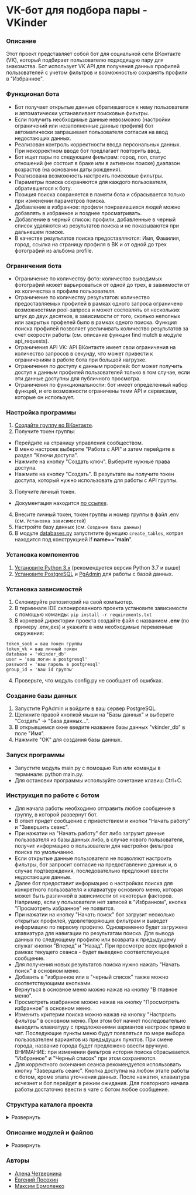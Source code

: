 ﻿# VK-бот для подбора пары - VKinder


### Описание

Этот проект представляет собой бот для социальной сети ВКонтакте (VK), который подбирает пользователю подходящую пару для знакомства. Бот использует VK API для получения данных профилей пользователей с учетом фильтров и возможностью сохранять профили в "Избранное".


### Функционал бота

- Бот получает открытые данные обратившегося к нему пользователя и автоматически устанавливает поисковые фильтры.
- Если получить необходимые данные невозможно (настройки ограничений или незаполненные данные профиля) бот автоматически запрашивает пользователя согласия на ввод недостающих данных.
- Реализован контроль корректности ввода персональных данных. При некорректном вводе бот предлагает повторить ввод.
- Бот ищет пары по следующим фильтрам: город, пол, статус отношений (не состоит в браке или в активном поиске) диапазон возрастов (на основании даты рождения).
- Реализована возможность настроить поисковые фильтры.
- Параметры поиска сохраняются для каждого пользователя, обратившегося к боту.
- Позиция поиска сохраняется в памяти бота и сбрасывается только при изменении параметров поиска.
- Добавление в избранное: профили понравившихся людей можно добавлять в избранное и позднее просматривать.
- Добавление в черный список: профили, добавленные в черный список удаляются из результатов поиска и не показываются при дальнешем поиске.
- В качестве результатов поиска предоставляются: Имя, Фамилия, город, ссылка на страницу профиля в ВК и от одной до трех фотографий из альбома profile.


### Ограничения бота

- Ограничение по количеству фото: количество выводимых фотографий может варьироваться от одной до трех, в завиимости от их количества в профиле пользователя.
- Ограничение по количеству результатов: количество предоставляемых профилей в рамках одного запроса ограничено возможностями pool-запроса и может состовлять от нескольких штук до двух десятков, в зависимости от того, сколько неполных или закрытых профелей было в рамках одного поиска. Функция поиска профилей позволяет увеличивать количество результатов за счет скорости работы (см. описание функции find mutch в модуле api_requests).
- Ограничения API VK: API ВКонтакте имеет свои ограничения на количество запросов в секунду, что может привести к ограничениям в работе бота при большой нагрузке.
- Ограничения по доступу к данным профилей: бот может получить доступ к данным профилей пользователей только в том случае, если эти данные доступны для публичного просмотра.
- Ограничения по функциональности: бот имеет определенный набор функций, и его возможности ограничены теми API и сервисами, которые он использует.


### Настройка программы

1. [Создайте группу во ВКонтакте](https://vk.com/groups_create).
2. Получите токен группы:
- Перейдите на страницу управления сообществом.
- В меню настроек выберите "Работа с API" и затем перейдите в раздел "Ключи доступа".
- Нажмите на кнопку "Создать ключ". Выберите нужные права доступа.
- Нажмите на кнопку "Создать". В результате вы получите токен доступа, который нужно использовать для работы с API группы.
3. Получите личный токен.
- Документация находится [по ссылке](https://dev.vk.com/api/access-token/implicit-flow-user).
4. Внесите личный токен, токен группы и номер группы в файл .env (см. `Установка зависимостей`)
5. Настройте базу данных (см. `Создание базы данных`)
6. В модуле [databases.py](/database/databases.py) запуститите функцию `create_tables`, котрая находится под конструкцией if __name__=="__main__".


### Установка компонентов

1. [Установите Python 3.x](https://www.python.org/downloads/) (рекомендуется версия Python 3.7 и выше)
2. [Установите PostgreSQL](https://www.postgresql.org/download/) и [PgAdmin](https://www.pgadmin.org/download/) для работы с базой данных.


### Установка зависимостей

1. Склонируйте репозиторий на свой компьютер.
2. В терминале IDE склонированного проекта установите зависимости с помощью команды:
`pip install -r requirements.txt`
3. В корневой директории проекта создайте файл с названием **.env** (по примеру .env_exs) и укажите в нем необходимые переменные окружения:
```
token_soob = ваш токен группы
token_vk = ваш личный токен
database = 'vkinder_db'
user = 'ваш логин в postgresql'
password = 'ваш пароль в postgresql'
group_id = 'ваш id группы'
```
4. Проверьте, что модуль config.py не сообщает об ошибках.


### Создание базы данных

1. Запустите PgAdmin и войдите в ваш сервер PostgreSQL.
2. Щелкните правой кнопкой мыши на "Базы данных" и выберите "Создать" -> "База данных...".
3. В открывшемся окне введите название базы данных "vkinder_db" в поле "Имя".
4. Нажмите "ОК" для создания базы данных.


### Запуск программы

- Запустите модуль main.py с помощью Run или команды в терминале: python main.py.
- Для остановки программы используйте сочетание клавиш Ctrl+C.


### Инструкция по работе с ботом

- Для начала работы необходимо отправить любое сообщение в группу, в которой развернут бот.
- В ответ придет сообщение с приветствием и кнопки "Начать работу" и "Завершить сеанс".
- При нажатии на "Начать работу" бот либо загрузит данные пользователя из базы данных либо, в случае нового пользователя, получит информацию о пользователи для настройки фильтров поиска по умольчанию. 
- Если открытые данные пользователя не позволяют настроить фильтры, бот запросит согласие на предоставление данных и, в случае подтверждения, последовательно предложит ввести недостающие данные.
- Далее бот предоставит информацию о настройках поиска для конкретного пользователя и клавиатуру основного меню, которая может быть различной в зависимости от некоторых факторов. Например, если у пользователя нет записей в "Избранном", кнопка "Просмотреть избранное" не появится.
- При нажатии на кнопку "Начать поиск" бот загрузит несколько открытых профилей, удовлетворяющих фильтрам и выведет информацию по первому профилю. Одновременно будет загружена клавиатура для навигации по результатам поиска. Для вывода данных по следующему профилю или возврата к предыдущему служат кнопки "Вперед" и "Назад". При просмотре всех профилей в рамках текущего сеанса - будет выведено соответствующее сообщение.
- Для получения новых результатов поиска нужно нажать "Начать поиск" в основном меню.
- Добавить в "избранное или в "черный список" также можно соответствующими кнопками.
- Вернуться в основное меню можно нажав на кнопку "В главное меню".
- Просмотреть изабранное можно нажав на кнопку "Просмотреть избранное" в основном меню.
- Изменить критерии поиска можно нажав на кнопку "Настроить фильтры" в основном меню. При этом бот начнет последовательно выводить клавиатуру с предложениями вариантов настроек прямо в чат. Последующие пункты меню будут появляться по мере выбора пользователем вариантов из предыдущих пунктов. При смене города, название города будет предложено ввести вручную. ВНИМАНИЕ: при изменении фильтров история поиска сбрасывается. "Избранное" и "Черный список" при этом сохраняются. 
- Для корректного окончания сеанса рекомендуется использовать кнопку "Завершить сеанс". Кнопка доступна на любом этапе работы с ботом, кроме этапа уточнения данных. После нажатия, клавиатура исчезнет и бот перейдет в режим ожидания. Для повторного начала работы достаточно ввести в чате с ботом любое сообщение.


### Структура каталога проекта

<details>
<summary>Развернуть</summary>

- main.py
- .env _exs
- .gitignore
- config.py
- requirements.txt
- Task_description
    - README.md
    - group_settings.md
    - Для командного проекта_2 чел.png
    - Для командного проекта_3 чел.png
- api
  - api_requests.py
- bot
  - bot_keyboards.py
  - bot_logic.py
  - bot_user_auth.py
- database
  - databases.py
  - models.py
</details>


### Описание модулей и файлов

<details>
<summary>Развернуть</summary>

#### Модуль [main.py](/main.py)
> Главный скрипт в приложении. Содержит основной код для запуска бота VKinder.

#### Файл .env _exs
> Пример для создание файла .env c конфигурационными данными, которые используются для настройки приложения.

#### Файл .gitignore
> Текстовый файл, используется для указания файлов и папок, которые не должны быть отслеживаемыми репозиторием.

#### Файл requirements.txt
>Текстовый файл, в котором перечислены все зависимости (пакеты и их версии), необходимые для корректной работы проекта.

#### Модуль [config.py](/config.py)
>Загружает переменные окружения из файла .env

### Папка Task_description
>В папке находятся файлы, содержащие описание задачи и требования к проекту.

### Пакет api 
- модуль [api_requests.py](/api/api_requests.py):


  > содержит класс VKSearch, который предоставляет методы для выполнения запросов к API ВКонтакте. Класс используется для получения информации о пользователях, формирования запросов для поиска партнеров, функции поиска, получения их фотографий и т.д.

### Пакет bot 

- модуль [bot_keyboards.py](/bot/bot_keyboards.py):


  > содержит функции для генерации, автоматического выбора, в соответствиис логикой программы и вывода пользователю клавиатур (кнопок) и сообщений.

- модуль [bot_logic.py](/bot/bot_logic.py):


  > содержит функции для обработки входящих данных, формирования данных в ответ на запрос, проверки ввода, вызова функций для взаимодействия с БД

- модуль [bot_user_auth.py](/bot/bot_user_auth.py):


  > содержит функцию, обеспечивающую сбор недостающих данных пользователя.

### Пакет database
- модуль [models.py](/database/models.py):


  > содержит функции для создания таблиц, функцию удаления таблиц.

- модуль [databases.py](/database/databases.py):


  > содержит функции для взаимодействия с таблицами в рамках логики бота.

</details>


### Авторы

- [Алена Четвернина](https://github.com/AlenChet)
- [Евгений Посохин](https://github.com/EvgeniyPosohin)
- [Максим Ермоленко](https://github.com/AACMKT)

